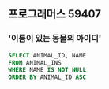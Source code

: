 ## 프로그래머스 59407
### '이름이 있는 동물의 아이디'
```sql
SELECT ANIMAL_ID, NAME
FROM ANIMAL_INS
WHERE NAME IS NOT NULL
ORDER BY ANIMAL_ID ASC
```